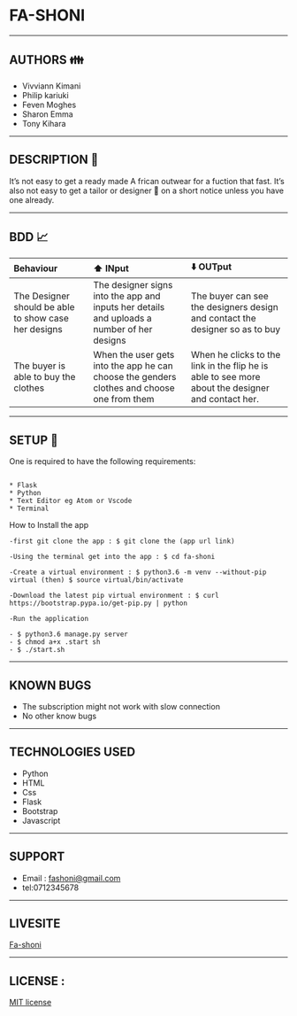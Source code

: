 # FA-SHONI

--------------

## AUTHORS :family:


* Vivviann Kimani 
* Philip kariuki 
* Feven Moghes
* Sharon Emma 
* Tony Kihara

---------------------------

## DESCRIPTION :scroll:

 It’s not easy to get a ready made A
 frican outwear for a fuction that fast. It’s also not easy to get a tailor or designer :womans_clothes: on a short notice unless you have one already.

-------------------------------------

## BDD :chart_with_upwards_trend:

 |Behaviour|:arrow_up: INput|:arrow_down: OUTput|
 |:------|:------|:------|
 |The Designer should be able to show case her designs|The designer signs into the app and inputs her details and uploads a number of her designs|The buyer can see the designers design and contact the designer so as to buy|
 |The buyer is able to  buy the clothes|When the user gets into the app he can choose the genders clothes and choose one from them|When he clicks to the link in the flip he is able to see more about the designer and contact her.|

 --------------------------------------------------------------

## SETUP :tokyo_tower:

 One is required to have the following requirements:

~~~

* Flask
* Python 
* Text Editor eg Atom or Vscode
* Terminal

~~~

 How to Install the app
~~~
-first git clone the app : $ git clone the (app url link)

-Using the terminal get into the app : $ cd fa-shoni

-Create a virtual environment : $ python3.6 -m venv --without-pip virtual (then) $ source virtual/bin/activate

-Download the latest pip virtual environment : $ curl https://bootstrap.pypa.io/get-pip.py | python

-Run the application
~~~
~~~
- $ python3.6 manage.py server
- $ chmod a+x .start sh
- $ ./start.sh
~~~

---------------------------------------

## KNOWN BUGS

* The subscription might not work with slow connection
* No other know bugs


------------------------------------

## TECHNOLOGIES USED

* Python 
* HTML
* Css
* Flask
* Bootstrap
* Javascript

-------------------------------------------

## SUPPORT

* Email : fashoni@gmail.com 
* tel:0712345678

------------------------------------------

## LIVESITE

 [Fa-shoni]()

-------------------

## LICENSE :

 [MIT license](https://github.com/Kihara-tony/license/blob/master/LICENSE)





